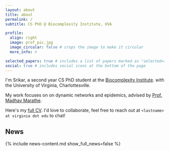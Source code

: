 ```yaml
---
layout: about
title: about
permalink: /
subtitle: CS PhD @ Biocomplexity Institute, UVA

profile:
  align: right
  image: prof_pic.jpg
  image_circular: false # crops the image to make it circular
  more_info: >

selected_papers: true # includes a list of papers marked as "selected={true}"
social: true # includes social icons at the bottom of the page
---
```


I'm Srikar, a second year CS PhD student at the <a href="https://biocomplexity.virginia.edu/"  target="_blank">Biocomplexity Institute</a>. with the University of Virginia, Charlottesville.

My work focuses on on dynamic networks and epidemics, advised by <a href="https://biocomplexity.virginia.edu/our-team/madhav-marathe"  target="_blank">Prof. Madhav Marathe</a>.

Here's my <a href="assets/pdf/cv.pdf"  target="_blank">full CV</a>. I'd love to collaborate, feel free to reach out at `<lastname> at virginia dot edu` to chat!

<h2>News</h2>
{% include news-content.md show_full_news=false %}